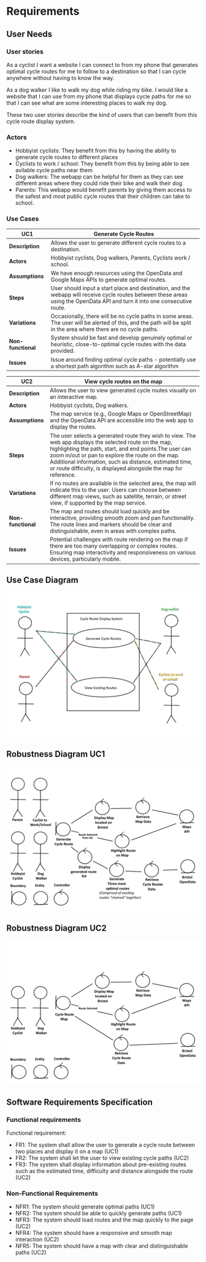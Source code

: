 # Requirements

## User Needs

### User stories
As a cyclist I want a website I can connect to from my phone that generates optimal cycle routes
for me to follow to a destination so that I can cycle anywhere without having to know the way.

As a dog walker I like to walk my dog while riding my bike. I would like a website that I can use
from my phone that displays cycle paths for me so that I can see what are some interesting places
to walk my dog.

These two user stories describe the kind of users that can benefit from this cycle route display system.

### Actors
- Hobbyist cyclists:
They benefit from this by having the ability to generate cycle routes to different places
- Cyclists to work / school:
They benefit from this by being able to see avilable cycle paths near them
- Dog walkers:
The webapp can be helpful for them as they can see different areas where they could ride
their bike and walk their dog
- Parents:
This webapp would benefit parents by giving them access to the safest and most public cycle
routes that their children can take to school.

### Use Cases
 

| UC1 | Generate Cycle Routes |
| -------------------------------------- | ------------------- |
| **Description** | Allows the user to generate different cycle routes to a destination. |
| **Actors** | Hobbyist cyclists, Dog walkers, Parents, Cyclists work / school. |
| **Assumptions** | We have enough resources using the OpenData and Google Maps APIs to generate optimal routes. |
| **Steps** | User should input a start place and destination, and the webapp will receive cycle routes between these areas using the OpenData API and turn it into one consecutive route. |
| **Variations** | Occasionally, there will be no cycle paths in some areas. The user will be alerted of this, and the path will be split in the area where there are no cycle paths. |
| **Non-functional** | System should be fast and develop genuinely optimal or heuristic, close-to-optimal cycle routes with the data provided. |
| **Issues** | Issue around finding optimal cycle paths - potentially use a shortest path algorithm such as A-star algorithm |


 
 
| UC2 | View cycle routes on the map | 
| -------------------------------------- | ------------------- |
| **Description** |  Allows the user to view generated cycle routes visually on an interactive map.
| **Actors** |  Hobbyist cyclists, Dog walkers.
| **Assumptions** | The map service (e.g., Google Maps or OpenStreetMap) and the OpenData API are accessible into the web app to display the routes.
| **Steps** | The user selects a generated route they wish to view. The web app displays the selected route on the map, highlighting the path, start, and end points.The user can zoom in/out or pan to explore the route on the map. Additional information, such as distance, estimated time, or route difficulty, is displayed alongside the map for reference.
| **Variations** | If no routes are available in the selected area, the map will indicate this to the user. Users can choose between different map views, such as satellite, terrain, or street view, if supported by the map service.
| **Non-functional** | The map and routes should load quickly and be interactive, providing smooth zoom and pan functionality. The route lines and markers should be clear and distinguishable, even in areas with complex paths.
| **Issues** | Potential challenges with route rendering on the map if there are too many overlapping or complex routes. Ensuring map interactivity and responsiveness on various devices, particularly mobile.

## Use Case Diagram

![UCD](images/UseCaseDiagram.png)

## Robustness Diagram UC1

![RD2](images/RobustnessDiagram1.png)

## Robustness Diagram UC2

![RD2](images/RobustnessDiagram2.png)

## Software Requirements Specification
### Functional requirements
Functional requirement:
- FR1: The system shall allow the user to generate a cycle route between two places and display it on a map (UC1)
- FR2: The system shall let the user to view existing cycle paths (UC2)
- FR3: The system shall display information about pre-existing routes such as the estimated time, difficulty and distance alongside the route (UC2) 

### Non-Functional Requirements
- NFR1: The system should generate optimal paths (UC1)
- NFR2: The system should be able to quickly generate paths (UC1)
- NFR3: The system should load routes and the map quickly to the page (UC2)
- NFR4: The system should have a responsive and smooth map interaction (UC2)
- NFR5: The system should have a map with clear and distinguishable paths (UC2)
